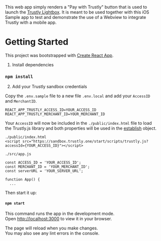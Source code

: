 This web app simply renders a "Pay with Trustly" button that is used to launch the [Trustly Lightbox](developers.trustly.com/payments/sdk). It is meant to be used together with this iOS Sample app to test and demonstrate the use of a Webview to integrate Trustly with a mobile app.

# Getting Started

This project was bootstrapped with [Create React App](https://github.com/facebook/create-react-app).

1. Install dependencies

### `npm install`

2. Add your Trustly sandbox credentials

Copy the `.env.sample` file to a new file `.env.local` and add your `AccessID` and `MerchantID`.

```
REACT_APP_TRUSTLY_ACCESS_ID=YOUR_ACCESS_ID
REACT_APP_TRUSTLY_MERCHANT_ID=YOUR_MERCHANT_ID
```

Your `AccessID` will now be included in the `./public/index.html` file to load the Trustly.js library and both properties will be used in the [establish](https://developers.trustly.com/payments/docs/establish-data) object.

```
./public/index.html
<script src="https://sandbox.trustly.one/start/scripts/trustly.js?accessId={YOUR_ACCESS_ID}"></script>
```

```
./src/app.js

const ACCESS_ID = 'YOUR_ACCESS_ID';
const MERCHANT_ID = 'YOUR_MERCHANT_ID';
const serverURL = 'YOUR_SERVER_URL';

function App() {
  ...
```
Then start it up:

#### `npm start`

This command runs the app in the development mode.\
Open [http://localhost:3000](http://localhost:3000) to view it in your browser.

The page will reload when you make changes.\
You may also see any lint errors in the console.
